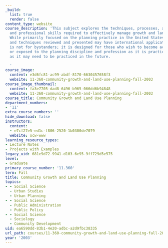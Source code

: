 ```yaml
---
_build:
  list: true
  render: false
content_type: website
course_description: 'This subject explores the techniques, processes, and personal
  and professional skills required to effectively manage growth and land use change.
  While primarily focused on the planning practice in the United States, the principles
  and techniques reviewed and presented may have international application. This course
  is not for bystanders; it is designed for those who wish to become actively involved
  or exposed to the planning discipline and profession as it is practiced today, and
  as it may need to be practiced in the future.

  '
course_image:
  content: e3d6fc81-ac99-abdf-8170-6630457658f3
  website: 11-360-community-growth-and-land-use-planning-fall-2003
course_image_thumbnail:
  content: fa3e7705-dad8-6496-b965-066dd6b94848
  website: 11-360-community-growth-and-land-use-planning-fall-2003
course_title: Community Growth and Land Use Planning
department_numbers:
- '11'
extra_course_numbers: ''
hide_download: false
instructors:
  content:
  - e7cf27e5-ed1c-f806-2520-1b0300de7079
  website: ocw-www
learning_resource_types:
- Lecture Notes
- Projects with Examples
legacy_uid: 681e9d72-9941-d103-6e95-9ff729d5e575
level:
- Graduate
primary_course_number: '11.360'
term: Fall
title: Community Growth and Land Use Planning
topics:
- - Social Science
  - Urban Studies
  - Urban Planning
- - Social Science
  - Public Administration
  - Public Policy
- - Social Science
  - Sociology
  - Community Development
uid: ea6590dd-83b1-4e20-adbc-a2d9fbc38335
url_path: courses/11-360-community-growth-and-land-use-planning-fall-2003
year: '2003'
---
```

